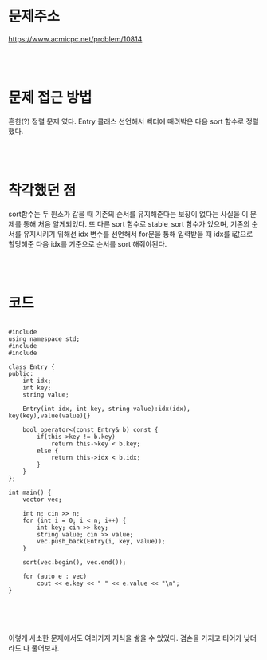 # 문제주소
https://www.acmicpc.net/problem/10814


<br><br>
# 문제 접근 방법
흔한(?) 정렬 문제 였다. Entry 클래스 선언해서 벡터에 때려박은 다음 sort 함수로 정렬했다.


<br><br>
# 착각했던 점
<p>
sort함수는 두 원소가 같을 때 기존의 순서를 유지해준다는 보장이 없다는 사실을 이 문제를 통해 처음 알게되었다. 또 다른 sort 함수로 stable_sort 함수가 있으며, 기존의 순서를 유지시키기 위해선 idx 변수를 선언해서 for문을 통해 입력받을 때 idx를 i값으로 할당해준 다음 idx를 기준으로 순서를 sort 해줘야된다.
</p>
<br><br>


# 코드
<pre>
<code>
#include <iostream>
using namespace std;
#include <vector>
#include <algorithm>

class Entry {
public:
	int idx;
	int key;
	string value;

	Entry(int idx, int key, string value):idx(idx), key(key),value(value){}

	bool operator<(const Entry& b) const {
		if(this->key != b.key)
			return this->key < b.key;
		else {
			return this->idx < b.idx;
		}
	}
};

int main() {
	vector<Entry> vec;

	int n; cin >> n;
	for (int i = 0; i < n; i++) {
		int key; cin >> key;
		string value; cin >> value;
		vec.push_back(Entry(i, key, value));
	}

	sort(vec.begin(), vec.end());

	for (auto e : vec)
		cout << e.key << " " << e.value << "\n";
}
</code>
</pre>

<br><br>
<p>
이렇게 사소한 문제에서도 여러가지 지식을 쌓을 수 있었다. 겸손을 가지고 티어가 낮더라도 다 풀어보자.
</p>